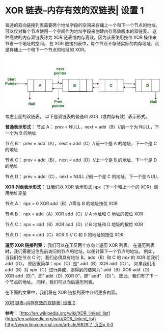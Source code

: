 # XOR 链表–内存有效的双链表| 设置 1

普通的双向链接列表需要两个地址字段的空间来存储上一个和下一个节点的地址。 可以仅对每个节点使用一个空间作为地址字段来创建内存高效版本的双链表。 这种高效的内存双链表称为 XOR 链表或内存高效，因为该表使用按位 XOR 操作来节省一个地址的空间。 在 XOR 链接列表中，每个节点不存储实际的内存地址，而是存储上一个和下一个节点的地址的 XOR。

[![](img/37893f21aca278041b130165ec847a26.png "doublyll")](https://media.geeksforgeeks.org/wp-content/uploads/XorLinkedList.jpg)

考虑上面的双链表。 以下是双链表的普通和 XOR（或内存有效）表示形式。

**普通表示形式：**
节点 A：
prev = NULL，next = add（B）//前一个为 NULL，下一个为 B 的地址

节点 B：
prev = add（A），next = add（C）//前一个是 A 的地址，下一个是 C 的地址

节点 C：
prev = add（B），next = add（D）//上一个是 B 的地址，下一个是 D 的地址

节点 D：
prev = add（C），next = NULL //前一个是 C 的地址，下一个是 NULL

**XOR 列表表示形式：**
让我们以 XOR 表示形式 npx（下一个和上一个的 XOR）调用地址变量

节点 A：
npx = 0 XOR add（B）//零与 B 的地址按位 XOR

节点 B：
npx = add（A）XOR add（C）// A 地址和 C 地址的按位 XOR

节点 C：
npx = add（B）XOR add（D）// B 地址和 D 地址的按位 XOR

节点 D：
npx = add（C）XOR 0 // C 和 0 的地址的按位 XOR

**遍历 XOR 链接列表：**
我们可以在正反两个方向上遍历 XOR 列表。 在遍历列表时，我们需要记住先前访问的节点的地址，以便计算下一个节点的地址。 例如，当我们在节点 C 时，我们必须具有地址 B。add（B）和 C 的 *npx* 的 XOR 给我们 add（D）。 原因很简单：npx（C）是“ add（B）XOR add（D）”。 如果我们用 add（B）对 npx（C）进行异或，则得到的结果为“ add（B）XOR add（D）XOR add（B）”，即“ add（D）XOR 0”，即“ add” （D）”。 因此，我们有了下一个节点的地址。 同样，我们可以向后遍历列表。

在下面的文章中，我们将在 XOR 链接列表中介绍更多内容。

[XOR 链表–内存有效的双链表| 设置 2](https://www.geeksforgeeks.org/xor-linked-list-a-memory-efficient-doubly-linked-list-set-2/)

**参考：**
[http://en.wikipedia.org/wiki/XOR_linked_list](http://en.wikipedia.org/wiki/XOR_linked_list)
[http://www.linuxjournal.com/article/6828？ 页面= 0,0](http://www.linuxjournal.com/article/6828?page=0,0)

